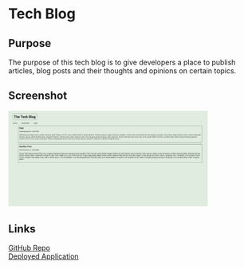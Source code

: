 # Tech Blog

## Purpose
The purpose of this tech blog is to give developers a place to publish articles, blog posts and their thoughts and opinions on certain topics.

## Screenshot
<img src="./public/images/screenshot.jpg" width="400px;">

## Links
[GitHub Repo](https://github.com/apklopfenstein/tech-blog)<br>
[Deployed Application](https://murmuring-fortress-02595.herokuapp.com/)